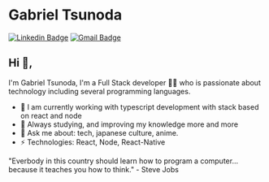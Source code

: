 # Gabriel Tsunoda
[![Linkedin Badge](https://img.shields.io/badge/-gabrieltsunoda-blue?style=flat-square&logo=Linkedin&logoColor=white&link=https://www.linkedin.com/in/gabrieltsunoda/)](https://www.linkedin.com/in/gabrieltsunoda/)
[![Gmail Badge](https://img.shields.io/badge/-gabrieltsunoda@gmail.com-c14438?style=flat-square&logo=Gmail&logoColor=white&link=mailto:gabrieltsunoda@gmail.com)](mailto:gabrieltsunoda@gmail.com)

## Hi 👋, 
I'm Gabriel Tsunoda, I'm a Full Stack developer 👨‍💻 who is passionate about technology including several programming languages. 

- 🔭 I am currently working with typescript development with stack based on react and node
- 🌱 Always studying, and improving my knowledge more and more
- 💬 Ask me about: tech, japanese culture, anime.
- ⚡ Technologies: React, Node, React-Native

"Everbody in this country should learn how to program a computer... because it teaches you how to think." - Steve Jobs
